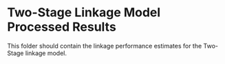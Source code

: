 # Two-Stage Linkage Model Processed Results

This folder should contain the linkage performance estimates for the Two-Stage linkage model.
